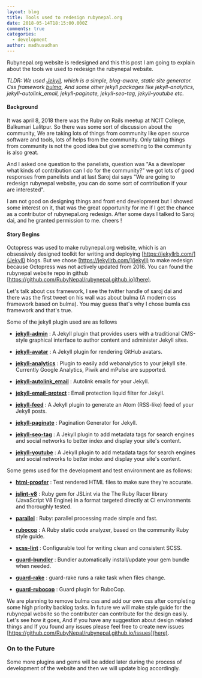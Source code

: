 ```yaml
---
layout: blog
title: Tools used to redesign rubynepal.org
date: 2018-05-14T18:15:00.000Z
comments: true
categories:
  - development
author: madhusudhan
---
```

Rubynepal.org website is redesigned and this this post I am going to explain about the tools we used to redesign the rubynepal website.

*TLDR: We used [Jekyll](https://jekyllrb.com/docs/home/), which is a simple, blog-aware, static site generator. Css framework [bulma](https://bulma.io/), And some other jekyll packages like jekyll-analytics, jekyll-autolink_email, jekyll-paginate, jekyll-seo-tag, jekyll-youtube etc.*

 #### Background

 It was april 8, 2018 there was the Ruby on Rails meetup at NCIT College, Balkumari Lalitpur. So there was some sort of discussion about the community, We are taking lots of things from community like open source software and tools, lots of helps from the community. Only taking things from community is not the good idea but give something to the community is also great.

  And I asked one question to the panelists, question was "As a developer what kinds of contribution can I do for the community?" we got lots of good  responses from panelists and at last Saroj dai says "We are going to redesign rubynepal website, you can do some sort of contribution if your are interested".

 I am not good on designing things and front end development but I showed some interest on it, that was the great opportunity for me if I get the chance as a contributor of rubynepal.org redesign. After some days I talked to Saroj dai, and he granted permission to me. cheers !

#### Story Begins

 Octopress was used to make rubynepal.org website, which is an obsessively designed toolkit for writing and deploying [https://jekyllrb.com/](Jekyll) blogs. But we chose [https://jekyllrb.com/](jekyll) to make redesign  because Octopress was not actively updated from 2016. You can found the rubynepal website repo in github [https://github.com/RubyNepal/rubynepal.github.io](here).

 Let's talk about css framework, I see the twitter handle of saroj dai and there was the first tweet on his wall  was  about  bulma (A modern css framework based on bulma). You may guess that's why I chose bumla css framework and that's true.

 Some of the jekyll plugin used  are as follows

 - **[jekyll-admin](https://github.com/jekyll/jekyll-admin)** :  A Jekyll plugin that provides users with a traditional CMS-style graphical interface to author content and administer Jekyll sites. 

 - **[jekyll-avatar](https://github.com/benbalter/jekyll-avatar)** :  A Jekyll plugin for rendering GitHub avatars.

 - **[jekyll-analytics](https://github.com/hendrikschneider/jekyll-analytics)** : Plugin to easily add webanalytics to your jekyll site. Currently Google Analytics, Piwik and mPulse are supported.

 - **[jekyll-autolink_email](https://github.com/ivantsepp/jekyll-autolink_email)** : Autolink emails for your Jekyll.

 - **[jekyll-email-protect](https://github.com/vwochnik/jekyll-email-protect)** : Email protection liquid filter for Jekyll.

 - **[jekyll-feed](https://github.com/jekyll/jekyll-feed)** : A Jekyll plugin to generate an Atom (RSS-like) feed of your Jekyll posts.

 - **[jekyll-paginate](https://github.com/jekyll/jekyll-paginate)** : Pagination Generator for Jekyll.

 - **[jekyll-seo-tag](https://github.com/jekyll/jekyll-seo-tag)** : A Jekyll plugin to add metadata tags for search engines and social networks to better index and display your site's content.

 - **[jekyll-youtube](https://github.com/jekyll/jekyll-seo-tag)** : A Jekyll plugin to add metadata tags for search engines and social networks to better index and display your site's content.

Some gems used for the development and test environment are as follows:

 - **[html-proofer](https://github.com/gjtorikian/html-proofer)** : Test  rendered HTML files to make sure they're accurate. 

 - **[jslint-v8](https://github.com/whoward/jslint-v8)** : Ruby gem for JSLint via the The Ruby Racer library (JavaScript V8 Engine) in a format targeted directly at CI environments and thoroughly tested.

 - **[parallel](https://github.com/grosser/parallel)**  : Ruby: parallel processing made simple and fast.

 - **[rubocop](https://github.com/bbatsov/rubocop)**  : A Ruby static code analyzer, based on the community Ruby style guide.

 - **[scss-lint](https://github.com/brigade/scss-lint)**  : Configurable tool for writing clean and consistent SCSS.

 - **[guard-bundler](https://github.com/guard/guard-bundler)**  : Bundler automatically install/update your gem bundle when needed.

 - **[guard-rake](https://github.com/rubyist/guard-rake)** : guard-rake runs a rake task when files change.

 - **[guard-rubocop](https://github.com/yujinakayama/guard-rubocop)** : Guard plugin for RuboCop.

  We are planning to remove bulma css and add our own css after completing some high priority backlog tasks. In future we will make style guide for the rubynepal website so the contributer can contribute for the design easily. Let's see how it goes, And if you have any suggestion about design related things and If you found any issues please feel free to create new issues  [https://github.com/RubyNepal/rubynepal.github.io/issues](here).  
 
### On to the Future

  Some more plugins and gems will be added later during the process of development of the website and then we will update blog accordingly.
